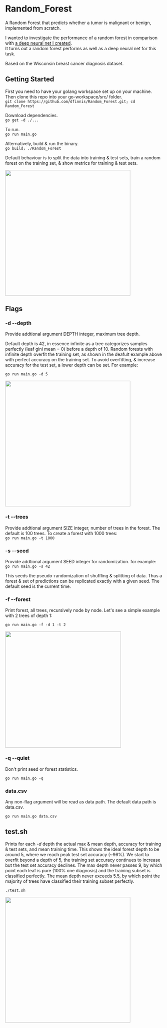 # Random_Forest

A Random Forest that predicts whether a tumor is malignant or benign, implemented from scratch.

I wanted to investigate the performance of a random forest in comparison with [a deep neural net I created](https://github.com/dfinnis/Multilayer_Perceptron). <br>
It turns out a random forest performs as well as a deep neural net for this task.

Based on the Wisconsin breast cancer diagnosis dataset.




## Getting Started

First you need to have your golang workspace set up on your machine.
Then clone this repo into your go-workspace/src/ folder. <br>
```git clone https://github.com/dfinnis/Random_Forest.git; cd Random_Forest```

Download dependencies. <br>
```go get -d ./...```

To run. <br>
```go run main.go```

Alternatively, build & run the binary. <br>
```go build; ./Random_Forest```

Default behaviour is to split the data into training & test sets, train a random forest on the training set, & show metrics for training & test sets.

<img src="https://github.com/dfinnis/Random_Forest/blob/master/img/default.png" width="400">


## Flags

### -d --depth

Provide addtional argument DEPTH integer, maximum tree depth.

Default depth is 42, in essence infinite as a tree categorizes samples perfectly (leaf gini mean = 0) before a depth of 10.
Random forests with infinite depth overfit the training set, as shown in the deafult example above with perfect accuracy on the training set.
To avoid overfitting, & increase accuracy for the test set, a lower depth can be set. For example:

```go run main.go -d 5```

<img src="https://github.com/dfinnis/Random_Forest/blob/master/img/d.png" width="400">


### -t --trees

Provide addtional argument SIZE integer, number of trees in the forest. The default is 100 trees. To create a forest with 1000 trees: <br>
```go run main.go -t 1000```


### -s --seed

Provide addtional argument SEED integer for randomization. for example: <br>
```go run main.go -s 42```

This seeds the pseudo-randomization of shuffling & splitting of data.
Thus a forest & set of predictions can be replicated exactly with a given seed.
The default seed is the current time.


### -f --forest

Print forest, all trees, recursively node by node. Let's see a simple example with 2 trees of depth 1:

```go run main.go -f -d 1 -t 2```

<img src="https://github.com/dfinnis/Random_Forest/blob/master/img/f.png" width="370">


### -q --quiet

Don't print seed or forest statistics.

```go run main.go -q```


### data.csv

Any non-flag argument will be read as data path. The default data path is data.csv.

```go run main.go data.csv```


## test.sh

Prints for each *-d* depth the actual max & mean depth, accuracy for training & test sets, and mean training time. This shows the ideal forest depth to be around 5, where we reach peak test set accuracy (~96%). We start to overfit beyond a depth of 5, the training set accuracy continues to increase but the test set accuracy declines. The max depth never passes 9, by which point each leaf is pure (100% one diagnosis) and the training subset is classified perfectly. The mean depth never exceeds 5.5, by which point the majority of trees have classified their training subset perfectly.

```./test.sh```

<img src="https://github.com/dfinnis/Random_Forest/blob/master/img/test.png" width="400">

